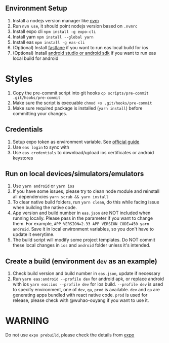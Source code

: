 ## Environment Setup

1. Install a nodejs version manager like [nvm](https://github.com/nvm-sh/nvm)
2. Run `nvm use`, it should point nodejs version based on `.nvmrc`
3. Install expo cli `npm install -g expo-cli`
4. Install yarn `npm install --global yarn`
5. Install eas `npm install -g eas-cli`
6. (Optional) Install [fastlane](https://docs.fastlane.tools/getting-started/ios/setup/) if you want to run eas local build for ios
7. (Optional) Install [android studio or android sdk](https://developer.android.com/studio) if you want to run eas local build for android

# Styles

1.  Copy the pre-commit script into git hooks `cp scripts/pre-commit .git/hooks/pre-commit`
2.  Make sure the script is execuable `chmod +x .git/hooks/pre-commit`
3.  Make sure required package is installed (`yarn install`) before committing your changes.

## Credentials

1. Setup expo token as environment variable. See [official guide](https://docs.expo.dev/accounts/programmatic-access/#personal-account-personal-access-tokens)
2. Use `eas login` to sync with
3. Use `eas credentials` to download/upload ios certificates or android keystores

## Run on local devices/simulators/emulators

1. Use `yarn android` or `yarn ios`
2. If you have some issues, please try to clean node module and reinstall all dependencies `yarn scrub && yarn install`
3. To clear native build folders, run `yarn clean`, do this while facing issue when building the native code.
4. App version and build number in `eas.json` are NOT included when running locally. Please pass in the parameter if you want to change them. For example, `APP_VERSION=2.33 APP_VERSION_CODE=450 yarn android`. Save it in local environment variables, so you don't have to update it everytime.
5. The build script will modify some project templates. Do NOT commit these local changes in `ios` and `android` folder unless it's intended.

## Create a build (environment `dev` as an example)

1. Check build version and build number in `eas.json`, update if necessary
2. Run `yarn eas:android --profile dev` for android apk, or replace android with ios `yarn eas:ios --profile dev` for ios build. `--profile dev` is used to specify environment, one of `dev`, `qa`, `prod` is available. `dev` and `qa` are generating apps bundled with react native code. `prod` is used for release, please check with @wuhao-ouyang if you want to use it.

# WARNING

Do not use `expo prebuild`, please check the details from [expo](https://docs.expo.dev/workflow/customizing/)
